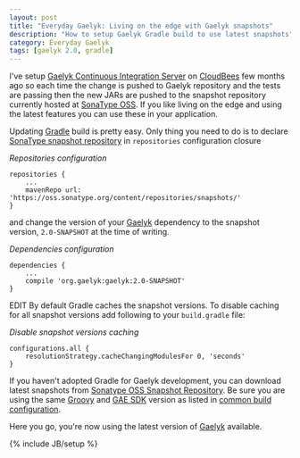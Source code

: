 ```yaml
---
layout: post
title: "Everyday Gaelyk: Living on the edge with Gaelyk snapshots"
description: "How to setup Gaelyk Gradle build to use latest snapshots"
category: Everyday Gaelyk
tags: [gaelyk 2.0, gradle]
---
```


I've setup [Gaelyk Continuous Integration Server](https://gaelyk.ci.cloudbees.com/) on [CloudBees](http://www.cloudbees.com) few months ago so each time
the change is pushed to Gaelyk repository and the tests are passing then the new JARs are pushed to the snapshot repository currently hosted at
[SonaType OSS](https://oss.sonatype.org/content/repositories/snapshots/). If you like living on the edge and using the latest features you can 
use these in your application.

<!--more-->

Updating [Gradle](http://www.gradle.org) build is pretty easy. Only thing you need to do is to declare
[SonaType snapshot repository](https://oss.sonatype.org/content/repositories/snapshots/) in `repositories` configuration closure

*Repositories configuration*

    repositories {
        ...
        mavenRepo url: 'https://oss.sonatype.org/content/repositories/snapshots/'
    }

and change the version of your [Gaelyk](http://gaelyk.appspot.com) dependency to the snapshot version, `2.0-SNAPSHOT` at the time of writing.

*Dependencies configuration*

    dependencies {
        ...
        compile 'org.gaelyk:gaelyk:2.0-SNAPSHOT'
    }
    
<span class="label">EDIT</span>
By default Gradle caches the snapshot versions. 
To disable caching for all snapshot versions add following to your `build.gradle` file:
    
*Disable snapshot versions caching*
    
    configurations.all {
        resolutionStrategy.cacheChangingModulesFor 0, 'seconds'
    }
    
If you haven't adopted Gradle for Gaelyk development, you can download latest snapshots from 
[Sonatype OSS Snapshot Repository](https://oss.sonatype.org/content/repositories/snapshots/org/gaelyk/gaelyk/2.0-SNAPSHOT/). Be sure you are using
the same [Groovy](http://groovy.codehaus.org/Download) 
and [GAE SDK](https://developers.google.com/appengine/downloads) version as listed in [common build configuration](https://raw.github.com/gaelyk/gaelyk/master/common.gradle).

Here you go, you're now using the latest version of [Gaelyk](http://gaelyk.appspot.com) available.

{% include JB/setup %}
